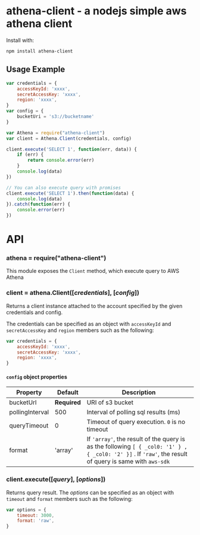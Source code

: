 athena-client - a nodejs simple aws athena client
===========================
Install with:

    npm install athena-client

## Usage Example

```js
var credentials = {
    accessKeyId: 'xxxx',
    secretAccessKey: 'xxxx',
    region: 'xxxx',
}
var config = {
    bucketUri = 's3://bucketname'
}

var Athena = require("athena-client")
var client = Athena.Client(credentials, config)

client.execute('SELECT 1', function(err, data)) {
    if (err) {
        return console.error(err)
    }
    console.log(data)
})

// You can also execute query with promises
client.execute('SELECT 1').then(function(data) {
    console.log(data)
}).catch(function(err) {
    console.error(err)
})
```

# API
### athena = require("athena-client")
This module exposes the `Client` method, which execute query to AWS Athena

### client = athena.Client([_credentials_], [_config_])
Returns a client instance attached to the account specified by the given credentials and config.

The credentials can be specified as an object with `accessKeyId` and `secretAccessKey` and `region` members  such as the following:

```javascript
var credentials = {
    accessKeyId: 'xxxx',
    secretAccessKey: 'xxxx',
    region: 'xxxx',
}
```

#### `config` object properties
| Property  | Default   | Description |
|-----------|-----------|-------------|
| bucketUrl      | __Required__ | URI of s3 bucket|
| pollingInterval      | 500  |  Interval of polling sql results (ms) |
| queryTimeout      | 0      | Timeout of query execution.  `0` is no timeout |
| format | 'array' | If `'array'`, the result of the query is as the following `[ { _col0: '1' } , { _col0: '2' }]` . If `'raw'`,  the  result of query is same with `aws-sdk`  |

### client.execute([_query_], [_options_])
Returns query result. The _options_ can be specified as an object with `timeout` and `format` members  such as the following:

```javascript
var options = {
    timeout: 3000,
    format: 'raw',
}
```